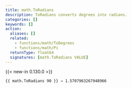 ```yaml
---
title: math.ToRadians
description: ToRadians converts degrees into radians.
categories: []
keywords: []
action:
  aliases: []
  related:
    - functions/math/ToDegrees
    - functions/math/Pi
  returnType: float64
  signatures: [math.ToRadians VALUE]
---
```


{{< new-in 0.130.0 >}}

```go-html-template
{{ math.ToRadians 90 }} → 1.5707963267948966
```
